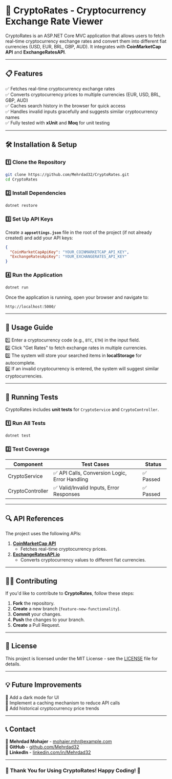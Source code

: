 # 🚀 CryptoRates - Cryptocurrency Exchange Rate Viewer

CryptoRates is an ASP.NET Core MVC application that allows users to fetch real-time cryptocurrency exchange rates and convert them into different fiat currencies (USD, EUR, BRL, GBP, AUD). It integrates with **CoinMarketCap API** and **ExchangeRatesAPI**.

---

## 📋 Features
✅ Fetches real-time cryptocurrency exchange rates  
✅ Converts cryptocurrency prices to multiple currencies (EUR, USD, BRL, GBP, AUD)  
✅ Caches search history in the browser for quick access  
✅ Handles invalid inputs gracefully and suggests similar cryptocurrency names  
✅ Fully tested with **xUnit** and **Moq** for unit testing  

---

## 🛠️ Installation & Setup

### **1️⃣ Clone the Repository**
```bash
git clone https://github.com/Mehrdad32/CryptoRates.git
cd CryptoRates
```

### **2️⃣ Install Dependencies**
```bash
dotnet restore
```

### **3️⃣ Set Up API Keys**
Create a **`appsettings.json`** file in the root of the project (if not already created) and add your API keys:
```json
{
  "CoinMarketCapApiKey": "YOUR_COINMARKETCAP_API_KEY",
  "ExchangeRatesApiKey": "YOUR_EXCHANGERATES_API_KEY"
}
```

### **4️⃣ Run the Application**
```bash
dotnet run
```
Once the application is running, open your browser and navigate to:
```
http://localhost:5000/
```

---

## 🚦 Usage Guide
1️⃣ Enter a cryptocurrency code (e.g., `BTC`, `ETH`) in the input field.  
2️⃣ Click "Get Rates" to fetch exchange rates in multiple currencies.  
3️⃣ The system will store your searched items in **localStorage** for autocomplete.  
4️⃣ If an invalid cryptocurrency is entered, the system will suggest similar cryptocurrencies.

---

## 🧪 Running Tests
CryptoRates includes **unit tests** for `CryptoService` and `CryptoController`.

### **1️⃣ Run All Tests**
```bash
dotnet test
```

### **2️⃣ Test Coverage**
| Component       | Test Cases | Status |
|----------------|-----------|--------|
| CryptoService  | ✅ API Calls, Conversion Logic, Error Handling | ✅ Passed |
| CryptoController | ✅ Valid/Invalid Inputs, Error Responses | ✅ Passed |

---

## 🔍 API References
The project uses the following APIs:

1. **[CoinMarketCap API](https://coinmarketcap.com/api/)**
   - Fetches real-time cryptocurrency prices.
2. **[ExchangeRatesAPI.io](https://exchangeratesapi.io/)**
   - Converts cryptocurrency values to different fiat currencies.

---

## 👨‍💻 Contributing
If you'd like to contribute to **CryptoRates**, follow these steps:

1. **Fork** the repository.
2. **Create** a new branch (`feature-new-functionality`).
3. **Commit** your changes.
4. **Push** the changes to your branch.
5. **Create** a Pull Request.

---

## 📜 License
This project is licensed under the MIT License - see the [LICENSE](LICENSE) file for details.

---

## 💡 Future Improvements
🚀 Add a dark mode for UI  
🚀 Implement a caching mechanism to reduce API calls  
🚀 Add historical cryptocurrency price trends  

---

## 📞 Contact
📧 **Mehrdad Mohajer** - [mohajer.mhr@example.com](mailto:mohajer.mhr@gmail.com)  
🔗 **GitHub** - [github.com/Mehrdad32](https://github.com/Mehrdad32)  
🔗 **LinkedIn** - [linkedin.com/in/Mehrdad32](https://linkedin.com/in/Mehrdad32)

---

### 🎉 **Thank You for Using CryptoRates! Happy Coding!** 🚀
